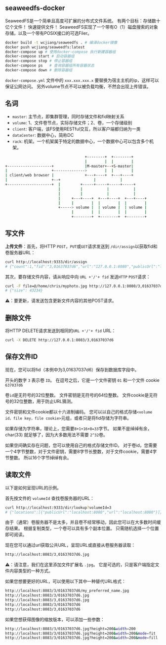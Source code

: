 seaweedfs-docker
---

SeaweedFS是一个简单且高度可扩展的分布式文件系统。 有两个目标：存储数十亿个文件！ 快速提供文件！ SeaweedFS实现了一个带有O（1）磁盘搜索的对象存储，以及一个带有POSIX接口的可选Filer。

```bash
docker build -t wcjiang/seaweedfs . # 编译docker镜像
docker push wcjiang/seaweedfs:latest
docker-compose up # 使用docker-compose 执行新建容器组
docker-compose start # 启动容器组
docker-compose stop # 停止容器组
docker-compose ps   # 查询容器组所有容器状态
docker-compose down # 删除容器组
```

`docker-compose.yml` 文件中的 `xxx.xxx.xxx.x` 要替换为宿主主机的ip，这样可以保证公网访问。
另外volume节点不可以被负载均衡，不然会出现上传错误。

## 名词

- `master`: 主节点，即集群管理，同时存储文件和fid映射关系
- `volume`: 1、文件卷节点，实际存储文件；2、卷，一个存储级别
- `client`: 客户端，该FS使用RESTful交互，所以客户端都归纳为一类
- `dataCenter`: 数据中心，简称DC
- `rack`: 机架。一个机架属于特定的数据中心，一个数据中心可以包含多个机架。

```bash
                                    +--------+  +--------+
                                    |        |  |        |
+--------------------+              |M-master+--+S-master|
|                    +-------------->        |  |        |
| client/web browser |              +---+----+  +---+----+
|                    +--+               |           |
+--------------------+  |         +-----+-----+-----+-----+
                        |         |           |           |
                        |         |           |           |
                        |     +---+----+  +---+----+  +---+----+
                        |     |        |  |        |  |        |
                        +-----> volume |  | volume |  | volume |
                              |        |  |        |  |        |
                              +--------+  +--------+  +--------+
```

## 写文件

**上传文件**：首先，将HTTP `POST`，`PUT`或`GET`请求发送到 `/dir/assign`以获取fid和卷服务器URL：

```bash
curl http://localhost:9333/dir/assign
# {"count":1,"fid":"3,01637037d6","url":"127.0.0.1:8080","publicUrl":"localhost:8080"}
```

其次，要存储文件内容，请从响应中向 `URL +'/'+ fid` 发送`HTTP` `POST`请求：

```bash
curl -F file=@/home/chris/myphoto.jpg http://127.0.0.1:8080/3,01637037d6
# {"size": 43234}
```

⚠️：要更新，请发送包含更新文件内容的其他POST请求。

## 删除文件

将HTTP DELETE请求发送到相同的`URL +'/'+ fid` URL：

```bash
curl -X DELETE http://127.0.0.1:8083/3,01637037d6
```

## 保存文件ID

现在，您可以将fid（本例中为3,01637037d6）保存到数据库字段中。

开头的数字 `3` 表示卷 `ID`。 在逗号之后，它是一个文件密钥 `01` 和一个文件 cookie `637037d6`

卷`id`是无符号的32位整数。 文件密钥是无符号的64位整数。 文件cookie是无符号的32位整数，用于防止URL猜测。

文件密钥和文件cookie都以十六进制编码。 您可以以自己的格式存储`<volume id，file key，file cookie>`元组，或者只是将fid存储为字符串。

如果存储为字符串，理论上，您需要`8+1+16+8=33`字节。 如果不是绰绰有余，char(33) 就足够了，因为大多数用法不需要 `2^32`卷。

如果空间确实存在问题，您可以使用自己的格式存储文件ID。 对于卷id，您需要一个4字节整数，对于文件密钥，需要8字节长整数，对于文件cookie，需要4字节整数。 所以16个字节绰绰有余。

## 读取文件

以下是如何呈现URL的示例。

首先按文件的 `volumeId` 查找卷服务器的URL：

```bash
curl http://localhost:9333/dir/lookup?volumeId=3
# {"locations":[{"publicUrl":"localhost:8080","url":"localhost:8080"}]}
```

由于（通常）卷服务器不是太多，并且卷不经常移动，因此您可以在大多数时间缓存结果。 根据复制类型，一个卷可以具有多个副本位置。 只需随机选择一个位置即可阅读。

现在您可以通过url获取公共URL，呈现URL或直接从卷服务器读取：

```bash
http://localhost:8083/3,01637037d6.jpg
```

⚠️：请注意，我们在这里添加文件扩展名 `.jpg`。 它是可选的，只是客户端指定文件内容类型的一种方式。

如果您想要更好的URL，可以使用以下其中一种替代URL格式：

```bash
http://localhost:8083/3/01637037d6/my_preferred_name.jpg
http://localhost:8083/3/01637037d6.jpg
http://localhost:8083/3,01637037d6.jpg
http://localhost:8083/3/01637037d6
http://localhost:8083/3,01637037d6
```

如果您想获得图像的缩放版本，可以添加一些参数：

```bash
http://localhost:8083/3/01637037d6.jpg?height=200&width=200
http://localhost:8083/3/01637037d6.jpg?height=200&width=200&mode=fit
http://localhost:8083/3/01637037d6.jpg?height=200&width=200&mode=fill
```